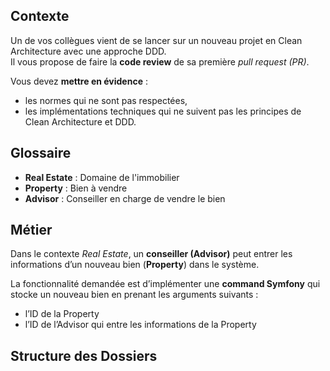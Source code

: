 ## Contexte

Un de vos collègues vient de se lancer sur un nouveau projet en Clean Architecture avec une approche DDD.  
Il vous propose de faire la **code review** de sa première *pull request (PR)*.  

Vous devez **mettre en évidence** :

- les normes qui ne sont pas respectées,
- les implémentations techniques qui ne suivent pas les principes de Clean Architecture et DDD.

## Glossaire

- **Real Estate** : Domaine de l'immobilier  
- **Property** : Bien à vendre  
- **Advisor** : Conseiller en charge de vendre le bien  

## Métier

Dans le contexte *Real Estate*, un **conseiller (Advisor)** peut entrer les informations d’un nouveau bien (**Property**) dans le système.

La fonctionnalité demandée est d’implémenter une **command Symfony** qui stocke un nouveau bien en prenant les arguments suivants :

- l’ID de la Property  
- l’ID de l’Advisor qui entre les informations de la Property  

## Structure des Dossiers